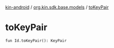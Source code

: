 [kin-android](../index.md) / [org.kin.sdk.base.models](index.md) / [toKeyPair](./to-key-pair.md)

# toKeyPair

`fun Id.toKeyPair(): KeyPair`